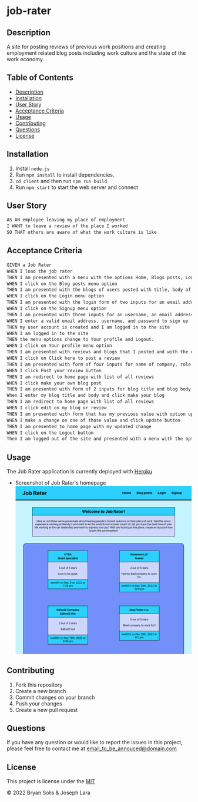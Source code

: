 # job-rater

## Description

A site for posting reviews of previous work positions and creating employment related blog posts including work culture and the state of the work economy.

## Table of Contents

- [Description](#Description)
- [Installation](#Installation)
- [User Story](#user-story)
- [Acceptance Criteria](#acceptance-criteria)
- [Usage](#Usage)
- [Contributing](#Contributing)
- [Questions](#Questions)
- [License](#License)

## Installation

1. Install `node.js`
2. Run `npm install` to install dependencies.
3. `cd client` and then run `npm run build`
4. Run `npm start` to start the web server and connect

## User Story

```md
AS AN employee leaving my place of employment
I WANT to leave a review of the place I worked
SO THAT others are aware of what the work culture is like
```

## Acceptance Criteria

```md
GIVEN a Job Rater
WHEN I load the job rater
THEN I am presented with a menu with the options Home, Blogs posts, Login, and Signup includes whole page of users posted reviews
WHEN I click on the Blog posts menu option
THEN I am presented with the blogs of users posted with title, body of text, timestamp and username that posted the blog.
WHEN I click on the Login menu option
THEN I am presented with the login form of two inputs for an email address and password with Login button
WHEN I click on the Signup menu option
THEN I am presented with three inputs for an username, an email address, and a password includes sign up button
WHEN I enter a valid email address, username, and password to sign up
THEN my user account is created and I am logged in to the site
WHEN I am logged in to the site
THEN the menu options change to Your profile and Logout.
WHEN I click on Your profile menu option
THEN I am presented with reviews and blogs that I posted and with the option to post a new review or create a new blog
WHEN I click on Click here to post a review
THEN I am presented with form of four inputs for name of company, role in company, rating, and body of review to type.
WHEN I click Post your review button
THEN I am redirect to home page with list of all reviews
WHEN I click make your own blog post
THEN I am presented with form of 2 inputs for blog title and blog body of text with post blog button
When I enter my blog title and body and click make your blog
THEN I am redirect to home page with list of all reviews
WHEN I click edit on my blog or review
THEN I am presented with form that has my previous value with option update or delete button
WHEN I make a change on one of those value and click update button
THEN I am presented to home page with my updated change
WHEN I click on the Logout button
Then I am logged out of the site and presented with a menu with the options Home, Blogs posts, Login, and Signup includes whole page of users posted reviews.
```

## Usage

The Job Rater application is currently deployed with [Heroku](https://blooming-stream-37548.herokuapp.com/)

- Screenshot of Job Rater's homepage
  ![Screenshot](./images/job-rater_Screenshot.png)

## Contributing

1. Fork this repository
2. Create a new branch
3. Commit changes on your branch
4. Push your changes
5. Create a new pull request

## Questions

If you have any question or would like to report the issues in this project, please feel free to contact me at email_to_be_annouced@domain.com

## License

This project is license under the [MIT](./LICENSE)

&copy; 2022 Bryan Solis & Joseph Lara
